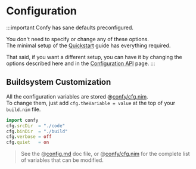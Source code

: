 # Configuration
:::important
Confy has sane defaults preconfigured.  

You don't need to specify or change any of these options.  
The minimal setup of the [Quickstart](/confy/quickstart) guide has everything required.  

That said, if you want a different setup, you can have it by changing the options described here and in the [Configuration API](/confy/config) page.
:::

## Buildsystem Customization
All the configuration variables are stored @[confy/cfg.nim](https://github.com/heysokam/confy/tree/master/src/confy/cfg.nim).  
To change them, just add `cfg.theVariable = value` at the top of your `build.nim` file.  

```nim
import confy
cfg.srcDir  = "./code"
cfg.binDir  = "./build"
cfg.verbose = off
cfg.quiet   = on
```
> See the @[config.md](https://github.com/heysokam/confy/tree/master/doc/config.md) doc file, or @[confy/cfg.nim](https://github.com/heysokam/confy/tree/master/src/confy/cfg.nim) for the complete list of variables that can be modified.

